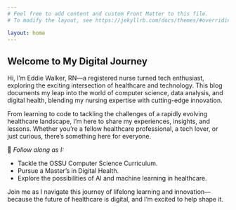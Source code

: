 ```yaml
---
# Feel free to add content and custom Front Matter to this file.
# To modify the layout, see https://jekyllrb.com/docs/themes/#overriding-theme-defaults

layout: home
---
```


## Welcome to My Digital Journey  
Hi, I’m Eddie Walker, RN—a registered nurse turned tech enthusiast, exploring the exciting intersection of healthcare and technology. This blog documents my leap into the world of computer science, data analysis, and digital health, blending my nursing expertise with cutting-edge innovation.  
  
From learning to code to tackling the challenges of a rapidly evolving healthcare landscape, I’m here to share my experiences, insights, and lessons. Whether you’re a fellow healthcare professional, a tech lover, or just curious, there’s something here for everyone.  

  
🚀 *Follow along as I:*  
  
- Tackle the OSSU Computer Science Curriculum.  
- Pursue a Master’s in Digital Health.  
- Explore the possibilities of AI and machine learning in healthcare.  
  
Join me as I navigate this journey of lifelong learning and innovation—because the future of healthcare is digital, and I’m excited to help shape it.  
